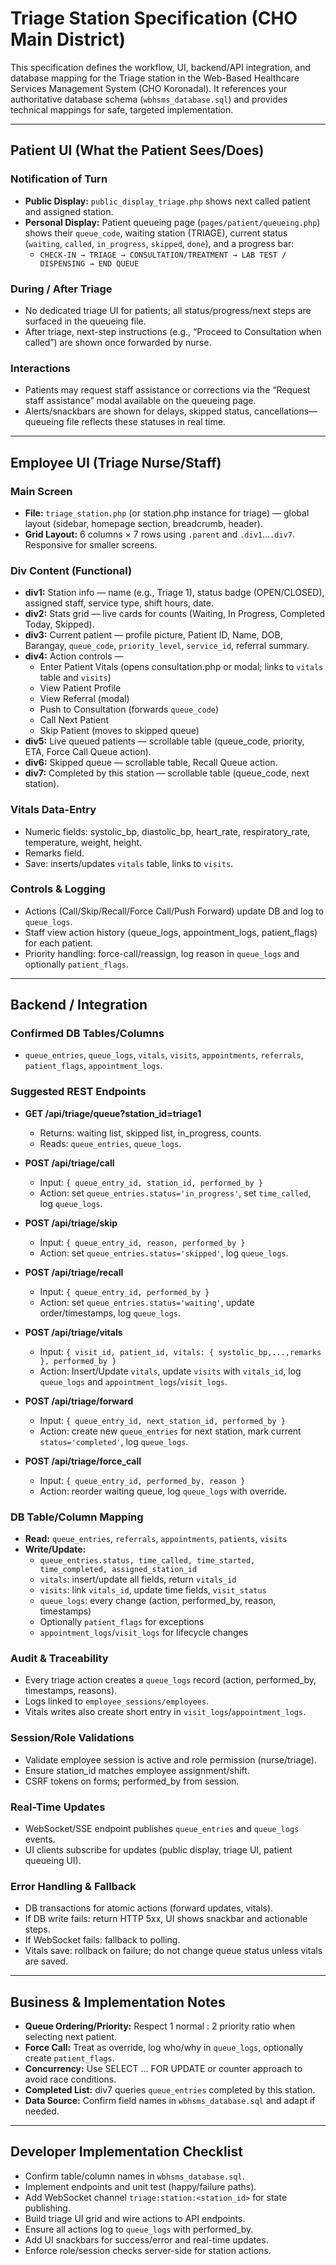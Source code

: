 # Triage Station Specification (CHO Main District)

This specification defines the workflow, UI, backend/API integration, and database mapping for the Triage station in the Web-Based Healthcare Services Management System (CHO Koronadal). It references your authoritative database schema (`wbhsms_database.sql`) and provides technical mappings for safe, targeted implementation.

---

## Patient UI (What the Patient Sees/Does)

### Notification of Turn
- **Public Display:** `public_display_triage.php` shows next called patient and assigned station.
- **Personal Display:** Patient queueing page (`pages/patient/queueing.php`) shows their `queue_code`, waiting station (TRIAGE), current status (`waiting`, `called`, `in_progress`, `skipped`, `done`), and a progress bar:
  - `CHECK-IN → TRIAGE → CONSULTATION/TREATMENT → LAB TEST / DISPENSING → END QUEUE`

### During / After Triage
- No dedicated triage UI for patients; all status/progress/next steps are surfaced in the queueing file.
- After triage, next-step instructions (e.g., “Proceed to Consultation when called”) are shown once forwarded by nurse.

### Interactions
- Patients may request staff assistance or corrections via the “Request staff assistance” modal available on the queueing page.
- Alerts/snackbars are shown for delays, skipped status, cancellations—queueing file reflects these statuses in real time.

---

## Employee UI (Triage Nurse/Staff)

### Main Screen
- **File:** `triage_station.php` (or station.php instance for triage) — global layout (sidebar, homepage section, breadcrumb, header).
- **Grid Layout:** 6 columns × 7 rows using `.parent` and `.div1`...`.div7`. Responsive for smaller screens.

### Div Content (Functional)
- **div1:** Station info — name (e.g., Triage 1), status badge (OPEN/CLOSED), assigned staff, service type, shift hours, date.
- **div2:** Stats grid — live cards for counts (Waiting, In Progress, Completed Today, Skipped).
- **div3:** Current patient — profile picture, Patient ID, Name, DOB, Barangay, `queue_code`, `priority_level`, `service_id`, referral summary.
- **div4:** Action controls — 
  - Enter Patient Vitals (opens consultation.php or modal; links to `vitals` table and `visits`)
  - View Patient Profile
  - View Referral (modal)
  - Push to Consultation (forwards `queue_code`)
  - Call Next Patient
  - Skip Patient (moves to skipped queue)
- **div5:** Live queued patients — scrollable table (queue_code, priority, ETA, Force Call Queue action).
- **div6:** Skipped queue — scrollable table, Recall Queue action.
- **div7:** Completed by this station — scrollable table (queue_code, next station).

### Vitals Data-Entry
- Numeric fields: systolic_bp, diastolic_bp, heart_rate, respiratory_rate, temperature, weight, height.
- Remarks field.
- Save: inserts/updates `vitals` table, links to `visits`.

### Controls & Logging
- Actions (Call/Skip/Recall/Force Call/Push Forward) update DB and log to `queue_logs`.
- Staff view action history (queue_logs, appointment_logs, patient_flags) for each patient.
- Priority handling: force-call/reassign, log reason in `queue_logs` and optionally `patient_flags`.

---

## Backend / Integration

### Confirmed DB Tables/Columns
- `queue_entries`, `queue_logs`, `vitals`, `visits`, `appointments`, `referrals`, `patient_flags`, `appointment_logs`.

### Suggested REST Endpoints

- **GET /api/triage/queue?station_id=triage1**
  - Returns: waiting list, skipped list, in_progress, counts.
  - Reads: `queue_entries`, `queue_logs`.

- **POST /api/triage/call**
  - Input: `{ queue_entry_id, station_id, performed_by }`
  - Action: set `queue_entries.status='in_progress'`, set `time_called`, log `queue_logs`.

- **POST /api/triage/skip**
  - Input: `{ queue_entry_id, reason, performed_by }`
  - Action: set `queue_entries.status='skipped'`, log `queue_logs`.

- **POST /api/triage/recall**
  - Input: `{ queue_entry_id, performed_by }`
  - Action: set `queue_entries.status='waiting'`, update order/timestamps, log `queue_logs`.

- **POST /api/triage/vitals**
  - Input: `{ visit_id, patient_id, vitals: { systolic_bp,...,remarks }, performed_by }`
  - Action: Insert/Update `vitals`, update `visits` with `vitals_id`, log `queue_logs` and `appointment_logs`/`visit_logs`.

- **POST /api/triage/forward**
  - Input: `{ queue_entry_id, next_station_id, performed_by }`
  - Action: create new `queue_entries` for next station, mark current `status='completed'`, log `queue_logs`.

- **POST /api/triage/force_call**
  - Input: `{ queue_entry_id, performed_by, reason }`
  - Action: reorder waiting queue, log `queue_logs` with override.

### DB Table/Column Mapping

- **Read:** `queue_entries`, `referrals`, `appointments`, `patients`, `visits`
- **Write/Update:**
  - `queue_entries.status, time_called, time_started, time_completed, assigned_station_id`
  - `vitals`: insert/update all fields, return `vitals_id`
  - `visits`: link `vitals_id`, update time fields, `visit_status`
  - `queue_logs`: every change (action, performed_by, reason, timestamps)
  - Optionally `patient_flags` for exceptions
  - `appointment_logs`/`visit_logs` for lifecycle changes

### Audit & Traceability
- Every triage action creates a `queue_logs` record (action, performed_by, timestamps, reasons).
- Logs linked to `employee_sessions/employees`.
- Vitals writes also create short entry in `visit_logs`/`appointment_logs`.

### Session/Role Validations
- Validate employee session is active and role permission (nurse/triage).
- Ensure station_id matches employee assignment/shift.
- CSRF tokens on forms; performed_by from session.

### Real-Time Updates
- WebSocket/SSE endpoint publishes `queue_entries` and `queue_logs` events.
- UI clients subscribe for updates (public display, triage UI, patient queueing UI).

### Error Handling & Fallback
- DB transactions for atomic actions (forward updates, vitals).
- If DB write fails: return HTTP 5xx, UI shows snackbar and actionable steps.
- If WebSocket fails: fallback to polling.
- Vitals save: rollback on failure; do not change queue status unless vitals are saved.

---

## Business & Implementation Notes

- **Queue Ordering/Priority:** Respect 1 normal : 2 priority ratio when selecting next patient.
- **Force Call:** Treat as override, log who/why in `queue_logs`, optionally create `patient_flags`.
- **Concurrency:** Use SELECT ... FOR UPDATE or counter approach to avoid race conditions.
- **Completed List:** div7 queries `queue_entries` completed by this station.
- **Data Source:** Confirm field names in `wbhsms_database.sql` and adapt if needed.

---

## Developer Implementation Checklist

- Confirm table/column names in `wbhsms_database.sql`.
- Implement endpoints and unit test (happy/failure paths).
- Add WebSocket channel `triage:station:<station_id>` for state publishing.
- Build triage UI grid and wire actions to API endpoints.
- Ensure all actions log to `queue_logs` with performed_by.
- Add UI snackbars for success/error and real-time updates.
- Enforce role/session checks server-side for station actions.

